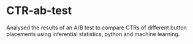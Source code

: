 # CTR-ab-test
Analysed the results of an A/B test to compare CTRs of different button placements using inferential statistics, python and machine learning. 
